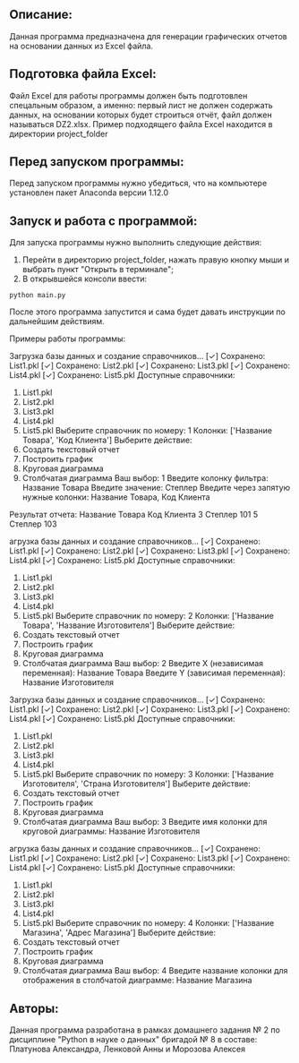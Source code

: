 ##  Описание:
Данная программа предназначена для генерации графических отчетов на основании данных из Excel файла.
## Подготовка файла Excel:
Файл Excel для работы программы должен быть подготовлен спецальным образом, а именно: первый лист не должен содержать данных, на основании которых будет строиться отчёт, файл должен называться DZ2.xlsx.
Пример подходящего файла Excel находится в директории project_folder
## Перед запуском программы:
Перед запуском программы нужно убедиться, что на компьютере установлен пакет Anaconda версии 1.12.0
## Запуск и работа с программой:
Для запуска программы нужно выполнить следующие действия:
1. Перейти в директорию project_folder, нажать правую кнопку мыши и выбрать пункт "Открыть в терминале";
2. В открывшейся консоли ввести:
```
python main.py
```
После этого программа запустится и сама будет давать инструкции по дальнейшим действиям.

Примеры работы программы:

Загрузка базы данных и создание справочников...
[✓] Сохранено: List1.pkl
[✓] Сохранено: List2.pkl
[✓] Сохранено: List3.pkl
[✓] Сохранено: List4.pkl
[✓] Сохранено: List5.pkl
Доступные справочники:
1. List1.pkl
2. List2.pkl
3. List3.pkl
4. List4.pkl
5. List5.pkl
Выберите справочник по номеру: 1
Колонки: ['Название Товара', 'Код Клиента']
Выберите действие:
1. Создать текстовый отчет
2. Построить график
3. Круговая диаграмма
4. Столбчатая диаграмма
Ваш выбор: 1
Введите колонку фильтра: Название Товара
Введите значение: Степлер
Введите через запятую нужные колонки: Название Товара, Код Клиента

Результат отчета:
   Название Товара  Код Клиента
3         Степлер          101
5         Степлер          103

агрузка базы данных и создание справочников...
[✓] Сохранено: List1.pkl
[✓] Сохранено: List2.pkl
[✓] Сохранено: List3.pkl
[✓] Сохранено: List4.pkl
[✓] Сохранено: List5.pkl
Доступные справочники:
1. List1.pkl
2. List2.pkl
3. List3.pkl
4. List4.pkl
5. List5.pkl
Выберите справочник по номеру: 2
Колонки: ['Название Товара', 'Название Изготовителя']
Выберите действие:
1. Создать текстовый отчет
2. Построить график
3. Круговая диаграмма
4. Столбчатая диаграмма
Ваш выбор: 2
Введите X (независимая переменная): Название Товара
Введите Y (зависимая переменная): Название Изготовителя

Загрузка базы данных и создание справочников...
[✓] Сохранено: List1.pkl
[✓] Сохранено: List2.pkl
[✓] Сохранено: List3.pkl
[✓] Сохранено: List4.pkl
[✓] Сохранено: List5.pkl
Доступные справочники:
1. List1.pkl
2. List2.pkl
3. List3.pkl
4. List4.pkl
5. List5.pkl
Выберите справочник по номеру: 3
Колонки: ['Название Изготовителя', 'Страна Изготовителя']
Выберите действие:
1. Создать текстовый отчет
2. Построить график
3. Круговая диаграмма
4. Столбчатая диаграмма
Ваш выбор: 3
Введите имя колонки для круговой диаграммы: Название Изготовителя

агрузка базы данных и создание справочников...
[✓] Сохранено: List1.pkl
[✓] Сохранено: List2.pkl
[✓] Сохранено: List3.pkl
[✓] Сохранено: List4.pkl
[✓] Сохранено: List5.pkl
Доступные справочники:
1. List1.pkl
2. List2.pkl
3. List3.pkl
4. List4.pkl
5. List5.pkl
Выберите справочник по номеру: 4
Колонки: ['Название Магазина', 'Адрес Магазина']
Выберите действие:
1. Создать текстовый отчет
2. Построить график
3. Круговая диаграмма
4. Столбчатая диаграмма
Ваш выбор: 4
Введите название колонки для отображения в столбчатой диаграмме: Название Магазина

## Авторы:
Данная программа разработана в рамках домашнего задания № 2 по дисциплине "Python в науке о данных" бригадой № 8 в составе: Платунова Александра, Ленковой Анны и Морозова Алексея
